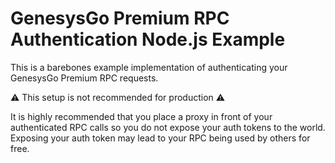 # GenesysGo Premium RPC Authentication Node.js Example

This is a barebones example implementation of authenticating your GenesysGo Premium RPC requests.

⚠️ This setup is not recommended for production ⚠️

It is highly recommended that you place a proxy in front of your authenticated RPC calls so you do not expose your auth tokens to the world. Exposing your auth token may lead to your RPC being used by others for free.
